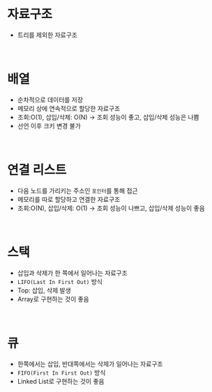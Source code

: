 # 자료구조
* 트리를 제외한 자료구조

<br>

# 배열

* 순차적으로 데이터를 저장
* 메모리 상에 연속적으로 할당한 자료구조
* 조회:O(1), 삽입/삭제: O(N) -> 조회 성능이 좋고, 삽입/삭제 성능은 나쁨
* 선언 이후 크키 변경 불가

<br>

# 연결 리스트

* 다음 노드를 가리키는 주소인 `포인터`를 통해 접근
* 메모리를 따로 할당하고 연결한 자료구조
* 조회:O(N), 삽입/삭제: O(1) -> 조회 성능이 나쁘고, 삽입/삭제 성능이 좋음

<br>

# 스택

* 삽입과 삭제가 한 쪽에서 일어나는 자료구조
* `LIFO(Last In First Out)` 방식
* Top: 삽입, 삭제 발생
* Array로 구현하는 것이 좋음

<br>

# 큐

* 한쪽에서는 삽입, 반대쪽에서는 삭제가  일어나는 자료구조
* `FIFO(First In First Out)` 방식
* Linked List로 구현하는 것이 좋음